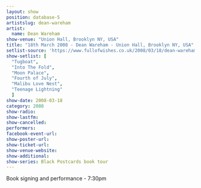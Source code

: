 ```yaml
---
layout: show
position: database-5
artistslug: dean-wareham
artist:
  name: Dean Wareham
show-venue: "Union Hall, Brooklyn NY, USA"
title: "18th March 2008 - Dean Wareham - Union Hall, Brooklyn NY, USA"
setlist-source: 'https://www.fullofwishes.co.uk/2008/03/18/dean-wareham-on-wnyc-this-afternoon-and-in-brooklyn-this-evening/#comment-572'
show-setlist: [
  "Tugboat",
  "Into The Fold",
  "Moon Palace",
  "Fourth of July",
  "Malibu Love Nest",
  "Teenage Lightning"
  ]
show-date: 2008-03-18
category: 2008
show-radio:
show-lastfm:
show-cancelled:
performers:
facebook-event-url:
show-poster-url:
show-ticket-url:
show-venue-website:
show-additional:
show-series: Black Postcards book tour
---
```

Book signing and performance - 7:30pm
